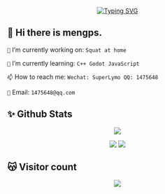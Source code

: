 <!--
**mengps/mengps** is a ✨ _special_ ✨ repository because its `README.md` (this file) appears on your GitHub profile.

- 🔭 I’m currently working on ...
- 🌱 I’m currently learning ...
- 👯 I’m looking to collaborate on ...
- 🤔 I’m looking for help with ...
- 💬 Ask me about ...
- 📫 How to reach me: ...
- 😄 Pronouns: ...
- ⚡ Fun fact: `no monney`
-->
<div align="center">

[![Typing SVG](https://readme-typing-svg.herokuapp.com?font=Zhi+Mang+Xing&size=36&pause=1000&color=9747F7&center=true&random=false&width=435&height=60&lines=%E8%A1%8C%E8%80%85%E5%B8%B8%E8%87%B3%EF%BC%8C%E4%B8%BA%E8%80%85%E5%B8%B8%E6%88%90)](https://git.io/typing-svg)

</div>


## 👋 Hi there is mengps. 

`🔭` I’m currently working on: `Squat at home`

`🌱` I’m currently learning: `C++ Godot JavaScript`

`📫` How to reach me: `Wechat: SuperLymo QQ: 1475648`

`📮` Email: `1475648@qq.com`

## ✨ Github Stats

<div align="center">
  
![](https://github-readme-stats.vercel.app/api?username=superLymo&include_orgs=true&hide_title=false&hide_border=true&show_icons=true&include_all_commits=true&line_height=20&bg_color=0,EC6C6C,FFD479,FFFC79,73FA79&theme=graywhite&locale=cn)

![](https://raw.githubusercontent.com/superLymo/github-stats-transparent/output/generated/overview.svg)
![](https://raw.githubusercontent.com/superLymo/github-stats-transparent/output/generated/languages.svg)

</div>

## 😽 Visitor count

<div align="center">
  
![](https://profile-counter.glitch.me/superLymo/count.svg)

</div>
